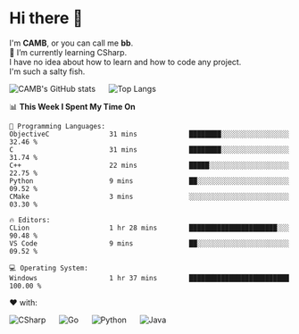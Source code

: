 # Hi there 👋
<!--
**CAMB-dev/CAMB-dev** is a ✨ _special_ ✨ repository because its `README.md` (this file) appears on your GitHub profile.

Here are some ideas to get you started:

- 🔭 I’m currently working on ...
- 🌱 I’m currently learning ...
- 👯 I’m looking to collaborate on ...
- 🤔 I’m looking for help with ...
- 💬 Ask me about ...
- 📫 How to reach me: ...
- 😄 Pronouns: ...
- ⚡ Fun fact: ...
-->
 I'm **CAMB**, or you can call me **bb**.  
 🌱 I’m currently learning CSharp.  
 I have no idea about how to learn and how to code any project.  
 I'm such a salty fish.
 
 
![CAMB's GitHub stats](https://github-readme-stats.vercel.app/api?username=CAMB-dev&show_icons=true&theme=tokyonight)
&nbsp;&nbsp;&nbsp;&nbsp;
![Top Langs](https://github-readme-stats.vercel.app/api/top-langs/?username=CAMB-dev&langs_count=5&theme=tokyonight)


<!--START_SECTION:waka-->
📊 **This Week I Spent My Time On** 

```text
💬 Programming Languages: 
ObjectiveC               31 mins             ████████░░░░░░░░░░░░░░░░░   32.46 % 
C                        31 mins             ████████░░░░░░░░░░░░░░░░░   31.74 % 
C++                      22 mins             █████░░░░░░░░░░░░░░░░░░░░   22.75 % 
Python                   9 mins              ██░░░░░░░░░░░░░░░░░░░░░░░   09.52 % 
CMake                    3 mins              ░░░░░░░░░░░░░░░░░░░░░░░░░   03.30 % 

🔥 Editors: 
CLion                    1 hr 28 mins        ██████████████████████░░░   90.48 % 
VS Code                  9 mins              ██░░░░░░░░░░░░░░░░░░░░░░░   09.52 % 

💻 Operating System: 
Windows                  1 hr 37 mins        █████████████████████████   100.00 % 

```


<!--END_SECTION:waka-->


❤ with:

![CSharp](https://img.shields.io/badge/CSharp-%23512BD4?style=for-the-badge&logo=.net)
&nbsp;&nbsp;&nbsp;&nbsp;
![Go](https://img.shields.io/badge/Go-000000?style=for-the-badge&logo=go)
&nbsp;&nbsp;&nbsp;&nbsp;
![Python](https://img.shields.io/badge/Python-000000?style=for-the-badge&logo=python)
&nbsp;&nbsp;&nbsp;&nbsp;
![Java](https://img.shields.io/badge/Java-964B00?style=for-the-badge&logo=openjdk)
